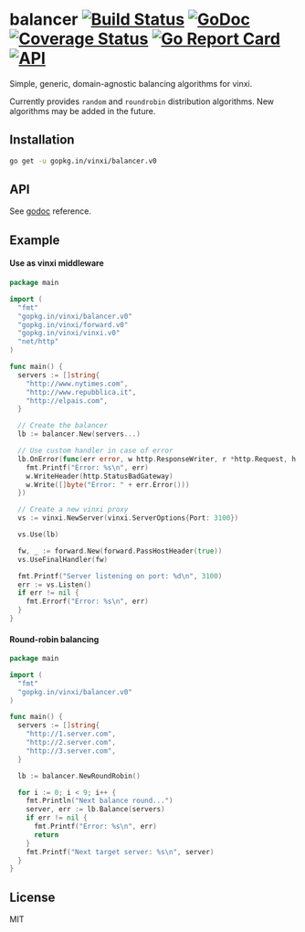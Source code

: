 # balancer [![Build Status](https://travis-ci.org/vinxi/balancer.png)](https://travis-ci.org/vinxi/balancer) [![GoDoc](https://godoc.org/github.com/vinxi/balancer?status.svg)](https://godoc.org/github.com/vinxi/balancer) [![Coverage Status](https://coveralls.io/repos/github/vinxi/balancer/badge.svg?branch=master)](https://coveralls.io/github/vinxi/balancer?branch=master) [![Go Report Card](https://goreportcard.com/badge/github.com/vinxi/balancer)](https://goreportcard.com/report/github.com/vinxi/balancer) [![API](https://img.shields.io/badge/vinxi-core-green.svg?style=flat)](https://godoc.org/github.com/vinxi/balancer) 

Simple, generic, domain-agnostic balancing algorithms for vinxi.

Currently provides `random` and `roundrobin` distribution algorithms. 
New algorithms may be added in the future.

## Installation

```bash
go get -u gopkg.in/vinxi/balancer.v0
```

## API

See [godoc](https://godoc.org/github.com/vinxi/balancer) reference.

## Example

#### Use as vinxi middleware

```go
package main

import (
  "fmt"
  "gopkg.in/vinxi/balancer.v0"
  "gopkg.in/vinxi/forward.v0"
  "gopkg.in/vinxi/vinxi.v0"
  "net/http"
)

func main() {
  servers := []string{
    "http://www.nytimes.com",
    "http://www.repubblica.it",
    "http://elpais.com",
  }

  // Create the balancer
  lb := balancer.New(servers...)

  // Use custom handler in case of error
  lb.OnError(func(err error, w http.ResponseWriter, r *http.Request, h http.Handler) {
    fmt.Printf("Error: %s\n", err)
    w.WriteHeader(http.StatusBadGateway)
    w.Write([]byte("Error: " + err.Error()))
  })

  // Create a new vinxi proxy
  vs := vinxi.NewServer(vinxi.ServerOptions{Port: 3100})

  vs.Use(lb)

  fw, _ := forward.New(forward.PassHostHeader(true))
  vs.UseFinalHandler(fw)

  fmt.Printf("Server listening on port: %d\n", 3100)
  err := vs.Listen()
  if err != nil {
    fmt.Errorf("Error: %s\n", err)
  }
}
```

#### Round-robin balancing

```go
package main

import (
  "fmt"
  "gopkg.in/vinxi/balancer.v0"
)

func main() {
  servers := []string{
    "http://1.server.com",
    "http://2.server.com",
    "http://3.server.com",
  }

  lb := balancer.NewRoundRobin()

  for i := 0; i < 9; i++ {
    fmt.Println("Next balance round...")
    server, err := lb.Balance(servers)
    if err != nil {
      fmt.Printf("Error: %s\n", err)
      return
    }
    fmt.Printf("Next target server: %s\n", server)
  }
}
```

## License

MIT
